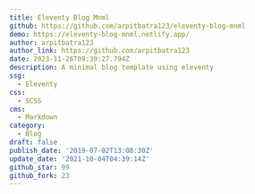 ```yaml
---
title: Eleventy Blog Mnml
github: https://github.com/arpitbatra123/eleventy-blog-mnml
demo: https://eleventy-blog-mnml.netlify.app/
author: arpitbatra123
author_link: https://github.com/arpitbatra123
date: 2023-11-26T09:39:27.794Z
description: A minimal blog template using eleventy
ssg:
  - Eleventy
css:
  - SCSS
cms:
  - Markdown
category:
  - Blog
draft: false
publish_date: '2019-07-02T13:08:30Z'
update_date: '2021-10-04T04:39:14Z'
github_star: 99
github_fork: 23
---
```

